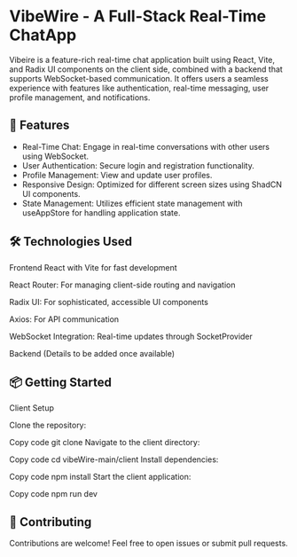 # VibeWire - A Full-Stack Real-Time ChatApp

Vibeire is a feature-rich real-time chat application built using React, Vite, and Radix UI components on the client side, combined with a backend that supports WebSocket-based communication. It offers users a seamless experience with features like authentication, real-time messaging, user profile management, and notifications.

## 🚀 Features
* Real-Time Chat: Engage in real-time conversations with other users using WebSocket.
* User Authentication: Secure login and registration functionality.
* Profile Management: View and update user profiles.
* Responsive Design: Optimized for different screen sizes using ShadCN UI components.
* State Management: Utilizes efficient state management with useAppStore for handling application state.

## 🛠️ Technologies Used


Frontend
React with Vite for fast development

React Router: For managing client-side routing and navigation

Radix UI: For sophisticated, accessible UI components

Axios: For API communication

WebSocket Integration: Real-time updates through SocketProvider

Backend (Details to be added once available)


## 📦 **Getting Started**

Client Setup

Clone the repository:

Copy code
git clone <repo-url>
Navigate to the client directory:

Copy code
cd vibeWire-main/client
Install dependencies:

Copy code
npm install
Start the client application:

Copy code
npm run dev

## 🤝 **Contributing**
Contributions are welcome! Feel free to open issues or submit pull requests.
